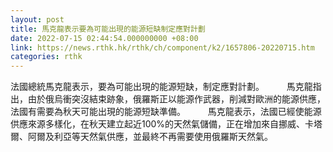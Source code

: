 ```yaml
---
layout: post
title: 馬克龍表示要為可能出現的能源短缺制定應對計劃
date: 2022-07-15 02:44:54.000000000 +08:00
link: https://news.rthk.hk/rthk/ch/component/k2/1657806-20220715.htm
categories: rthk
---
```


法國總統馬克龍表示，要為可能出現的能源短缺，制定應對計劃。
 　　
馬克龍指出，由於俄烏衝突沒結束跡象，俄羅斯正以能源作武器，削減對歐洲的能源供應，法國有需要為秋天可能出現的能源短缺準備。
 　　
馬克龍表示，法國已經使能源供應來源多樣化，在秋天建立起近100%的天然氣儲備，正在增加來自挪威、卡塔爾、阿爾及利亞等天然氣供應，並最終不再需要使用俄羅斯天然氣。
